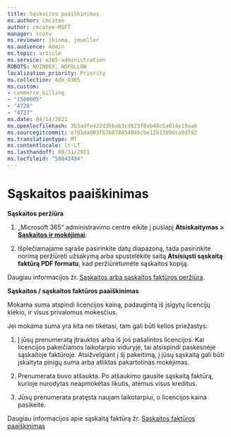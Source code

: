```yaml
---
title: Sąskaitos paaiškinimas
ms.author: cmcatee
author: cmcatee-MSFT
manager: scotv
ms.reviewer: jkinma, jmueller
ms.audience: Admin
ms.topic: article
ms.service: o365-administration
ROBOTS: NOINDEX, NOFOLLOW
localization_priority: Priority
ms.collection: Adm_O365
ms.custom:
- commerce_billing
- "1500005"
- "4728"
- "4727"
ms.date: 04/14/2021
ms.openlocfilehash: 3b3adfe422d35bab3cd623f0ab48c5a014e19aa6
ms.sourcegitcommit: e781da003fb7b878854846cbe12b13b9dca8df92
ms.translationtype: MT
ms.contentlocale: lt-LT
ms.lasthandoff: 08/31/2021
ms.locfileid: "58843494"
---
```

# <a name="understand-your-bill"></a>Sąskaitos paaiškinimas

**Sąskaitos peržiūra**

1. „Microsoft 365“ administravimo centre eikite į puslapį **Atsiskaitymas > [Sąskaitos ir mokėjimai](https://go.microsoft.com/fwlink/p/?linkid=848039)**.

2. Išplečiamajame sąraše pasirinkite datų diapazoną, tada pasirinkite norimą peržiūrėti užsakymą arba spustelėkite saitą **Atsisiųsti sąskaitą faktūrą PDF formatu**, kad peržiūrėtumėte sąskaitos kopiją.

Daugiau informacijos žr. [Sąskaitos arba sąskaitos faktūros peržiūra](https://docs.microsoft.com/microsoft-365/commerce/billing-and-payments/view-your-bill-or-invoice).

**Sąskaitos / sąskaitos faktūros paaiškinimas**

Mokama suma atspindi licencijos kainą, padaugintą iš įsigytų licencijų kiekio, ir visus privalomus mokesčius.

Jei mokama suma yra kita nei tikėtasi, tam gali būti kelios priežastys:

1. Į jūsų prenumeratą įtrauktos arba iš jos pašalintos licencijos. Kai licencijos pakeičiamos laikotarpio viduryje, tai atsispindi paskesnėje sąskaitoje faktūroje.  Atsižvelgiant į šį pakeitimą, į jūsų sąskaitą gali būti įskaityta pinigų suma arba atliktas pakartotinas mokėjimas.

2. Prenumerata buvo atšaukta.  Po atšaukimo gausite sąskaitą faktūrą, kurioje nurodytas neapmokėtas likutis, atėmus visus kreditus.

3. Jūsų prenumerata pratęsta naujam laikotarpiui, o licencijos kaina pasikeitė.  

Daugiau informacijos apie sąskaitą faktūrą žr. [Sąskaitos faktūros paaiškinimas](https://support.office.com/article/Understand-your-invoice-for-Office-365-for-business-0724b428-fb59-4962-8c37-6674166d7507)
